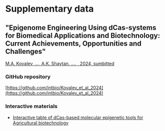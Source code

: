 # Supplementary data
## "Epigenome Engineering Using dCas-systems for Biomedical Applications and Biotechnology: Current Achievements, Opportunities and Challenges"
[M.A. Kovalev, ..., A.K. Shaytan. .... , 2024, sumbitted]()

### GitHub repository
[https://github.com/intbio/Kovalev_et_al_2024](https://github.com/intbio/Kovalev_et_al_2024)

### Interactive materials
- [Interactive table of dCas-based molecular epigenetic tools for Agricultural biotechnology](List_of_dCas-based_molecular_epigenetic_tools_crops)





